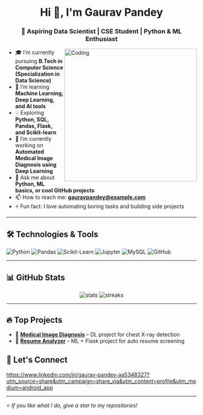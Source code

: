 <h1 align="center">Hi 👋, I'm Gaurav Pandey</h1>
<h3 align="center">🚀 Aspiring Data Scientist | CSE Student | Python & ML Enthusiast</h3>

<img align="right" alt="Coding" width="350" src="https://cdn.dribbble.com/users/1162077/screenshots/3848914/programmer.gif" />

- 🎓 I’m currently pursuing **B.Tech in Computer Science (Specialization in Data Science)**  
- 🌱 I’m learning **Machine Learning, Deep Learning, and AI tools**
- 💡 Exploring **Python, SQL, Pandas, Flask, and Scikit-learn**
- 🔭 I’m currently working on **Automated Medical Image Diagnosis using Deep Learning**
- 💬 Ask me about **Python, ML basics, or cool GitHub projects**
- 📫 How to reach me: **gauravpandey@example.com**
- ⚡ Fun fact: I love automating boring tasks and building side projects

---

## 🛠️ Technologies & Tools

![Python](https://img.shields.io/badge/Python-3776AB?style=for-the-badge&logo=python&logoColor=white)
![Pandas](https://img.shields.io/badge/Pandas-150458?style=for-the-badge&logo=pandas&logoColor=white)
![Scikit-Learn](https://img.shields.io/badge/Scikit--Learn-F7931E?style=for-the-badge&logo=scikit-learn&logoColor=white)
![Jupyter](https://img.shields.io/badge/Jupyter-F37626?style=for-the-badge&logo=jupyter&logoColor=white)
![MySQL](https://img.shields.io/badge/MySQL-00758F?style=for-the-badge&logo=mysql&logoColor=white)
![GitHub](https://img.shields.io/badge/GitHub-100000?style=for-the-badge&logo=github&logoColor=white)

---

## 📊 GitHub Stats

<p align="center">
  <img src="https://github-readme-stats.vercel.app/api?username=your-username&show_icons=true&theme=radical" alt="stats" />
  <img src="https://github-readme-streak-stats.herokuapp.com/?user=your-username&theme=radical" alt="streaks"/>
</p>

---

## 🔥 Top Projects

- 🎯 **[Medical Image Diagnosis](https://github.com/alwaysgaurav1/medical-image-diagnosis)** – DL project for chest X-ray detection
- 💼 **[Resume Analyzer](https://github.com/your-username/resume-analyzer)** – ML + Flask project for auto resume screening
  
## 🤝 Let's Connect 
https://www.linkedin.com/in/gaurav-pandey-aa5348327?utm_source=share&utm_campaign=share_via&utm_content=profile&utm_medium=android_app

---

⭐️ *If you like what I do, give a star to my repositories!*
